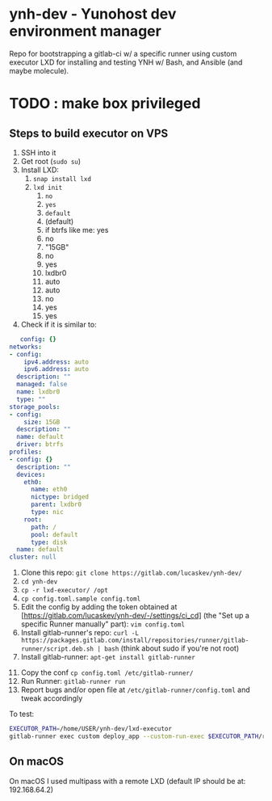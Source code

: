 # ynh-dev - Yunohost dev environment manager

Repo for bootstrapping a gitlab-ci w/ a specific runner using custom executor LXD for installing and testing YNH w/ Bash, and Ansible (and maybe molecule). 

# TODO : make box privileged

## Steps to build executor on VPS
1. SSH into it
2. Get root (`sudo su`)
3. Install LXD:
   1. `snap install lxd`
   2. `lxd init`
      1. `no`
      2. `yes`
      3. `default`
      4. (default)
      5. if btrfs like me: yes
      6. no
      7. "15GB"
      8. no
      9. yes
      10. lxdbr0
      11. auto
      12. auto
      13. no
      14. yes
      15. yes
  1.  Check if it is similar to:
```yaml
   config: {}
networks:
- config:
    ipv4.address: auto
    ipv6.address: auto
  description: ""
  managed: false
  name: lxdbr0
  type: ""
storage_pools:
- config:
    size: 15GB
  description: ""
  name: default
  driver: btrfs
profiles:
- config: {}
  description: ""
  devices:
    eth0:
      name: eth0
      nictype: bridged
      parent: lxdbr0
      type: nic
    root:
      path: /
      pool: default
      type: disk
  name: default
cluster: null
```
1. Clone this repo: `git clone https://gitlab.com/lucaskev/ynh-dev/`
2. `cd ynh-dev`
3.  `cp -r lxd-executor/ /opt`
4.  `cp config.toml.sample config.toml`
5.  Edit the config by adding the token obtained at [https://gitlab.com/lucaskev/ynh-dev/-/settings/ci_cd] (the "Set up a specific Runner manually" part): `vim config.toml`
6. Install gitlab-runner's repo: `curl -L https://packages.gitlab.com/install/repositories/runner/gitlab-runner/script.deb.sh | bash` (think about sudo if you're not root)
7.  Install gitlab-runner: `apt-get install gitlab-runner`
<!-- 10. `gitlab-runner register` 
    1.  `https://gitlab.com/`
    2.  The token
    3.  A description
    4.  Tags
    5.  `custom`
    6.    -->
11. Copy the conf `cp config.toml /etc/gitlab-runner/`
12. Run Runner: `gitlab-runner run`
13. Report bugs and/or open file at `/etc/gitlab-runner/config.toml` and tweak accordingly

To test:
```bash
EXECUTOR_PATH=/home/USER/ynh-dev/lxd-executor
gitlab-runner exec custom deploy_app --custom-run-exec $EXECUTOR_PATH/run.sh   --builds-dir "/builds"  --cache-dir "/cache" --custom-prepare-exec $EXECUTOR_PATH/prepare.sh --custom-cleanup-exec $EXECUTOR_PATH/cleanup.sh
```

## On macOS
On macOS I used multipass with a remote LXD (default IP should be at: 192.168.64.2)